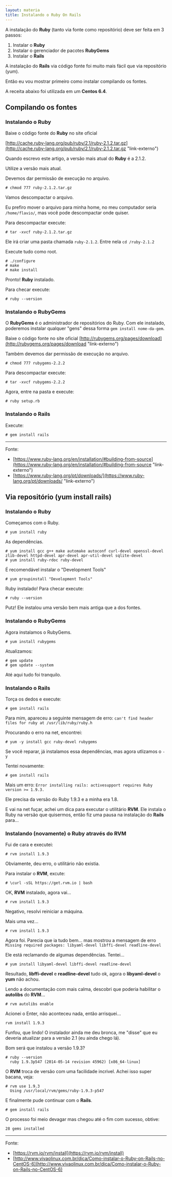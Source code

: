 ```yaml
---
layout: materia
title: Instalando o Ruby On Rails
---
```


A instalação do __Ruby__ (tanto via fonte como repositório) deve ser feita em 3 passos:

1. Instalar o __Ruby__
2. Instalar o gerenciador de pacotes __RubyGems__
3. Instalar o __Rails__

A instalação do __Rails__ via código fonte foi muito mais fácil que via repositório (yum).

Então eu vou mostrar primeiro como instalar compilando os fontes.

A receita abaixo foi utilizada em um __Centos 6.4__.





Compilando os fontes
---


### Instalando o Ruby

Baixe o código fonte do __Ruby__ no site oficial

[http://cache.ruby-lang.org/pub/ruby/2.1/ruby-2.1.2.tar.gz](http://cache.ruby-lang.org/pub/ruby/2.1/ruby-2.1.2.tar.gz "link-externo")

Quando escrevo este artigo, a versão mais atual do __Ruby__ é a 2.1.2.

Utilize a versão mais atual.

Devemos dar permissão de execução no arquivo.

    # chmod 777 ruby-2.1.2.tar.gz

Vamos descompactar o arquivo.

Eu prefiro mover o arquivo para minha home, no meu computador seria `/home/flavio/`, mas você pode descompactar onde quiser.

Para descompactar execute:

    # tar -xvcf ruby-2.1.2.tar.gz

Ele irá criar uma pasta chamada `ruby-2.1.2`. Entre nela `cd /ruby-2.1.2`

Execute tudo como root.

    # ./configure
    # make
    # make install

Pronto! __Ruby__ instalado.

Para checar execute:

    # ruby --version


### Instalando o RubyGems
 
O __RubyGems__ é o administrador de repositórios do Ruby. Com ele instalado, poderemos instalar qualquer "gens" dessa forma
`gem install nome-da-gem`.

Baixe o código fonte no site oficial 
[http://rubygems.org/pages/download](http://rubygems.org/pages/download "link-externo")

Também devemos dar permissão de execução no arquivo.

    # chmod 777 rubygems-2.2.2

Para descompactar execute:

    # tar -xvcf rubygems-2.2.2

Agora, entre na pasta e execute:

    # ruby setup.rb


### Instalando o Rails

Execute:

    # gem install rails


<hr>
Fonte:

- [https://www.ruby-lang.org/en/installation/#building-from-source](https://www.ruby-lang.org/en/installation/#building-from-source "link-externo")
- [https://www.ruby-lang.org/pt/downloads/](https://www.ruby-lang.org/pt/downloads/ "link-externo")





Via repositório (yum install rails)
---


### Instalando o Ruby

Começamos com o Ruby.

    # yum install ruby 


As dependências.

    # yum install gcc g++ make automake autoconf curl-devel openssl-devel zlib-devel httpd-devel apr-devel apr-util-devel sqlite-devel
    # yum install ruby-rdoc ruby-devel


É recomendável instalar o "Development Tools"

    # yum groupinstall "Development Tools" 


Ruby instalado! Para checar execute:

    # ruby --version

Putz! Ele instalou uma versão bem mais antiga que a dos fontes.


### Instalando o RubyGems

Agora instalamos o RubyGems.

    # yum install rubygems 

Atualizamos:

    # gem update
    # gem update --system 

Até aqui tudo foi tranquilo.


### Instalando o Rails

Torça os dedos e execute:

    # gem install rails

Para mim, apareceu a seguinte mensagem de erro: `can't find header files for ruby at /usr/lib/ruby/ruby.h`

Procurando o erro na net, encontrei:

    # yum -y install gcc ruby-devel rubygems

Se você reparar, já instalamos essa dependências, mas agora utlizamos o `-y`

Tentei novamente:

    # gem install rails

Mais um erro: `Error installing rails: activesupport requires Ruby version >= 1.9.3.`

Ele precisa da versão do Ruby 1.9.3 e a minha era 1.8.

E vai na net fuçar, achei um dica para executar o utilitário __RVM__. Ele instala o Ruby na versão que quisermos, então
fiz uma pausa na instalação do __Rails__ para...


### Instalando (novamente) o __Ruby__ através do __RVM__

Fui de cara e executei:

    # rvm install 1.9.3

Obviamente, deu erro, o utilitário não existia.

Para instalar o __RVM__, excute:

    # \curl -sSL https://get.rvm.io | bash


OK, __RVM__ instalado, agora vai...
    
    # rvm install 1.9.3

Negativo, resolvi reiniciar a máquina.

Mais uma vez...

    # rvm install 1.9.3

Agora foi. Parecia que ia tudo bem... mas mostrou a mensagem de erro `Missing required packages: libyaml-devel libffi-devel readline-devel`

Ele está reclamando de algumas dependências. Tentei...

    # yum install libyaml-devel libffi-devel readline-devel


Resultado, __libffi-devel__ e __readline-devel__ tudo ok, agora o __libyaml-devel__ o __yum__ não achou.

Lendo a documentação com mais calma, descobri que poderia habilitar o __autolibs__ do __RVM__...

    # rvm autolibs enable

Acionei o Enter, não aconteceu nada, então arrisquei...
    
    rvm install 1.9.3

Funfou, que lindo!
O instalador ainda me deu bronca, me "disse" que eu deveria atualizar para a versão 2.1 (eu ainda chego lá).

Bom será que instalou a versão 1.9.3?
    
    # ruby --version
      ruby 1.9.3p547 (2014-05-14 revision 45962) [x86_64-linux]

O __RVM__ troca de versão com uma facilidade incrivel. Achei isso super bacana, veja:

    # rvm use 1.9.3
      Using /usr/local/rvm/gems/ruby-1.9.3-p547

E finalmente pude continuar com o __Rails__.

    # gem install rails

O processo foi meio devagar mas chegou até o fim com sucesso, obtive:

    28 gems installed


<hr>
Fonte:

- [https://rvm.io/rvm/install](https://rvm.io/rvm/install)
- [http://www.vivaolinux.com.br/dica/Como-instalar-o-Ruby-on-Rails-no-CentOS-6](http://www.vivaolinux.com.br/dica/Como-instalar-o-Ruby-on-Rails-no-CentOS-6)